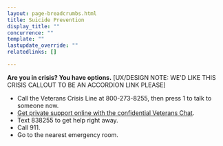 ```yaml
---
layout: page-breadcrumbs.html
title: Suicide Prevention
display_title: ""
concurrence: ""
template: ""
lastupdate_override: ""
relatedlinks: []

---
```


**Are you in crisis? You have options.** [UX/DESIGN NOTE: WE'D LIKE THIS CRISIS CALLOUT TO BE AN ACCORDION LINK PLEASE]

- Call the Veterans Crisis Line at 800-273-8255, then press 1 to talk to someone now.
- [Get private support online with the confidential Veterans Chat](https://www.veteranscrisisline.net/ChatTermsOfService.aspx?account=Veterans%20Chat/). 
- Text 838255 to get help right away.
- Call 911.
- Go to the nearest emergency room.

<div class="feature" markdown=“1”>
